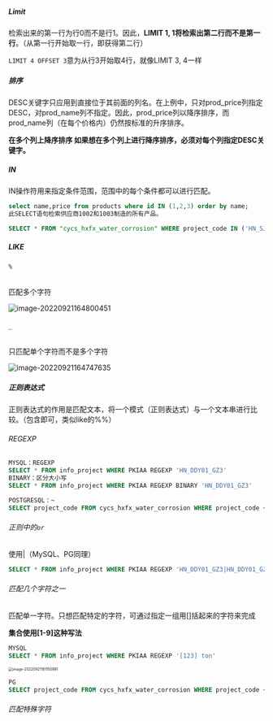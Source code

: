 ##### Limit

检索出来的第一行为行0而不是行1。因此，**LIMIT 1, 1将检索出第二行而不是第一行**。（从第一行开始取一行，即获得第二行）

`LIMIT 4 OFFSET 3`意为从行3开始取4行，就像LIMIT 3, 4一样

##### 排序

DESC关键字只应用到直接位于其前面的列名。在上例中，只对prod_price列指定DESC，对prod_name列不指定。因此，prod_price列以降序排序，而prod_name列（在每个价格内）仍然按标准的升序排序。

**在多个列上降序排序 如果想在多个列上进行降序排序，必须对每个列指定DESC关键字。**

##### IN

IN操作符用来指定条件范围，范围中的每个条件都可以进行匹配。

```sql
select name,price from products where id IN (1,2,3) order by name;
此SELECT语句检索供应商1002和1003制造的所有产品。

SELECT * FROM "cycs_hxfx_water_corrosion" WHERE project_code IN ('HN_SJY03_GA268_201311','HN_SJY03_GA267_201310')
```

##### LIKE

###### `%`

匹配多个字符

![image-20220921164800451](C:\Users\hpp\AppData\Roaming\Typora\typora-user-images\image-20220921164800451.png)

###### `_`

只匹配单个字符而不是多个字符

![image-20220921164747635](C:\Users\hpp\AppData\Roaming\Typora\typora-user-images\image-20220921164747635.png)

##### 正则表达式

正则表达式的作用是匹配文本，将一个模式（正则表达式）与一个文本串进行比较。（包含即可，类似like的%%）

###### REGEXP

```sql
MYSQL：REGEXP
SELECT * FROM info_project WHERE PKIAA REGEXP 'HN_DDY01_GZ3'
BINARY：区分大小写
SELECT * FROM info_project WHERE PKIAA REGEXP BINARY 'HN_DDY01_GZ3'

POSTGRESQL：~
SELECT project_code FROM cycs_hxfx_water_corrosion WHERE project_code ~ 'HN_SJY03_GA268_201311'
```

###### 正则中的`or`

使用|（MySQL、PG同理）

```sql
SELECT * FROM info_project WHERE PKIAA REGEXP 'HN_DDY01_GZ3|HN_DDY01_GZ2'
```

###### 匹配几个字符之一

匹配单一字符。只想匹配特定的字符，可通过指定一组用[]括起来的字符来完成

**集合使用[1-9]这种写法**

```SQL
MYSQL
SELECT * FROM info_project WHERE PKIAA REGEXP '[123] ton'
```

<img src="C:\Users\hpp\AppData\Roaming\Typora\typora-user-images\image-20220921181150991.png" alt="image-20220921181150991" style="zoom:50%;" />

```sql
PG
SELECT project_code FROM cycs_hxfx_water_corrosion WHERE project_code ~ '[0-9] N_HGY01_GZ53'
```

###### 匹配特殊字符